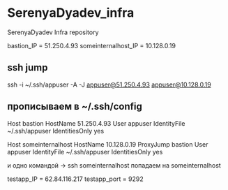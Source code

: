 # SerenyaDyadev_infra
SerenyaDyadev Infra repository

bastion_IP = 51.250.4.93
someinternalhost_IP = 10.128.0.19

## ssh jump
ssh -i ~/.ssh/appuser -A -J appuser@51.250.4.93 appuser@10.128.0.19

## прописываем в ~/.ssh/config
Host bastion
  HostName 51.250.4.93
  User appuser
  IdentityFile ~/.ssh/appuser
  IdentitiesOnly yes

Host someinternalhost
  HostName 10.128.0.19
  ProxyJump bastion
  User appuser
  IdentityFile ~/.ssh/appuser
  IdentitiesOnly yes

и одно командой
 -> ssh someinternalhost
попадаем на someinternalhost

testapp_IP = 62.84.116.217
testapp_port = 9292
